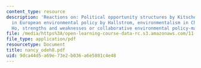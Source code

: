 ```yaml
---
content_type: resource
description: 'Reactions on: Political opportunity structures by Kitschelt, NGO participation
  in European environmental policy by Hallstrom, environmentalism in China by Peter
  Ho, strengths and weaknesses or collaborative environmental policy-making by Singleton.'
file: /media/https%3A/open-learning-course-data-rc.s3.amazonaws.com/11-363-civil-society-and-the-environment-spring-2005/9dca44d5a69e73e2b036a6e5801c4e48_nancy_odeh8.pdf
file_type: application/pdf
resourcetype: Document
title: nancy_odeh8.pdf
uid: 9dca44d5-a69e-73e2-b036-a6e5801c4e48
---
```


